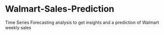 # Walmart-Sales-Prediction
 Time Series Forecasting analysis to get insights and a prediction of Walmart weekly sales
